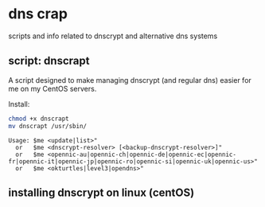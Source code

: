 # dns crap
scripts and info related to dnscrypt and alternative dns systems

## script: dnscrapt
A script designed to make managing dnscrypt (and regular dns) easier for me on my CentOS servers.

Install:
```sh
chmod +x dnscrapt
mv dnscrapt /usr/sbin/
```

```
Usage: $me <update|list>"
  or   $me <dnscrypt-resolver> [<backup-dnscrypt-resolver>]"
  or   $me <opennic-au|opennic-ch|opennic-de|opennic-ec|opennic-fr|opennic-it|opennic-jp|opennic-ro|opennic-si|opennic-uk|opennic-us>"
  or   $me <okturtles|level3|opendns>"
```


## installing dnscrypt on linux (centOS)

